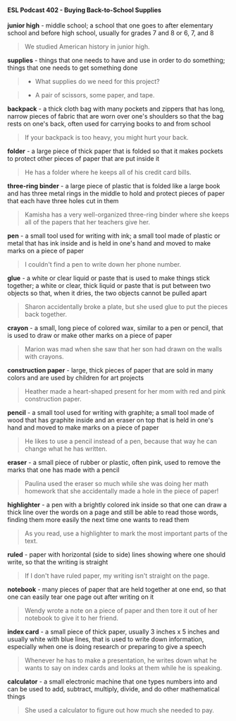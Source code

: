 #### ESL Podcast 402 - Buying Back-to-School Supplies

**junior high** - middle school; a school that one goes to after elementary school
and before high school, usually for grades 7 and 8 or 6, 7, and 8

> We studied American history in junior high.

**supplies** - things that one needs to have and use in order to do something;
things that one needs to get something done

> - What supplies do we need for this project?

> - A pair of scissors, some paper, and tape.

**backpack** - a thick cloth bag with many pockets and zippers that has long,
narrow pieces of fabric that are worn over one's shoulders so that the bag rests
on one's back, often used for carrying books to and from school

> If your backpack is too heavy, you might hurt your back.

**folder** - a large piece of thick paper that is folded so that it makes pockets to
protect other pieces of paper that are put inside it

> He has a folder where he keeps all of his credit card bills.

**three-ring binder** - a large piece of plastic that is folded like a large book and
has three metal rings in the middle to hold and protect pieces of paper that each
have three holes cut in them

> Kamisha has a very well-organized three-ring binder where she keeps all of the
papers that her teachers give her.

**pen** - a small tool used for writing with ink; a small tool made of plastic or metal
that has ink inside and is held in one's hand and moved to make marks on a
piece of paper

> I couldn't find a pen to write down her phone number.

**glue** - a white or clear liquid or paste that is used to make things stick together; a
white or clear, thick liquid or paste that is put between two objects so that, when
it dries, the two objects cannot be pulled apart

> Sharon accidentally broke a plate, but she used glue to put the pieces back
together.

**crayon** - a small, long piece of colored wax, similar to a pen or pencil, that is
used to draw or make other marks on a piece of paper

> Marion was mad when she saw that her son had drawn on the walls with
crayons.

**construction paper** - large, thick pieces of paper that are sold in many colors
and are used by children for art projects

> Heather made a heart-shaped present for her mom with red and pink
construction paper.

**pencil** - a small tool used for writing with graphite; a small tool made of wood
that has graphite inside and an eraser on top that is held in one's hand and
moved to make marks on a piece of paper

> He likes to use a pencil instead of a pen, because that way he can change what
he has written.

**eraser** - a small piece of rubber or plastic, often pink, used to remove the marks
that one has made with a pencil

> Paulina used the eraser so much while she was doing her math homework that
she accidentally made a hole in the piece of paper!

**highlighter** - a pen with a brightly colored ink inside so that one can draw a thick
line over the words on a page and still be able to read those words, finding them
more easily the next time one wants to read them

> As you read, use a highlighter to mark the most important parts of the text.

**ruled** - paper with horizontal (side to side) lines showing where one should write,
so that the writing is straight

> If I don't have ruled paper, my writing isn't straight on the page.

**notebook** - many pieces of paper that are held together at one end, so that one
can easily tear one page out after writing on it

> Wendy wrote a note on a piece of paper and then tore it out of her notebook to
give it to her friend.

**index card** - a small piece of thick paper, usually 3 inches x 5 inches and
usually white with blue lines, that is used to write down information, especially
when one is doing research or preparing to give a speech

> Whenever he has to make a presentation, he writes down what he wants to say
on index cards and looks at them while he is speaking.

**calculator** - a small electronic machine that one types numbers into and can be
used to add, subtract, multiply, divide, and do other mathematical things

> She used a calculator to figure out how much she needed to pay.

